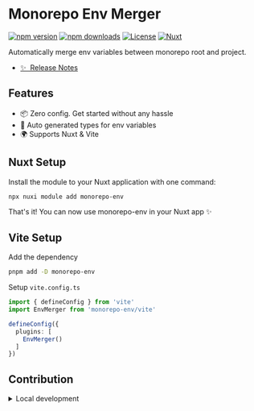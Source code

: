 # Monorepo Env Merger

[![npm version][npm-version-src]][npm-version-href]
[![npm downloads][npm-downloads-src]][npm-downloads-href]
[![License][license-src]][license-href]
[![Nuxt][nuxt-src]][nuxt-href]

Automatically merge env variables between monorepo root and project.

- [✨ &nbsp;Release Notes](/CHANGELOG.md)
<!-- - [🏀 Online playground](https://stackblitz.com/github/your-org/monorepo-env?file=playground%2Fapp.vue) -->
<!-- - [📖 &nbsp;Documentation](https://example.com) -->

## Features

<!-- Highlight some of the features your module provide here -->
- 📦 Zero config. Get started without any hassle
- 📃 Auto generated types for env variables
- 🌍 Supports Nuxt & Vite

## Nuxt Setup

Install the module to your Nuxt application with one command:

```bash
npx nuxi module add monorepo-env
```

That's it! You can now use monorepo-env in your Nuxt app ✨

## Vite Setup

Add the dependency

```bash
pnpm add -D monorepo-env
```

Setup `vite.config.ts`

```ts
import { defineConfig } from 'vite'
import EnvMerger from 'monorepo-env/vite'

defineConfig({
  plugins: [
    EnvMerger()
  ]
})
```

## Contribution

<details>
  <summary>Local development</summary>

  ```bash
  # Install dependencies
  npm install

  # Generate type stubs
  npm run dev:prepare

  # Develop with the playground
  npm run dev

  # Build the playground
  npm run dev:build

  # Run ESLint
  npm run lint

  # Run Vitest
  npm run test
  npm run test:watch

  # Release new version
  npm run release
  ```

</details>

<!-- Badges -->
[npm-version-src]: https://img.shields.io/npm/v/monorepo-env/latest.svg?style=flat&colorA=020420&colorB=00DC82
[npm-version-href]: https://npmjs.com/package/monorepo-env

[npm-downloads-src]: https://img.shields.io/npm/dm/monorepo-env.svg?style=flat&colorA=020420&colorB=00DC82
[npm-downloads-href]: https://npmjs.com/package/monorepo-env

[license-src]: https://img.shields.io/npm/l/monorepo-env.svg?style=flat&colorA=020420&colorB=00DC82
[license-href]: https://npmjs.com/package/monorepo-env

[nuxt-src]: https://img.shields.io/badge/Nuxt-020420?logo=nuxt.js
[nuxt-href]: https://nuxt.com

